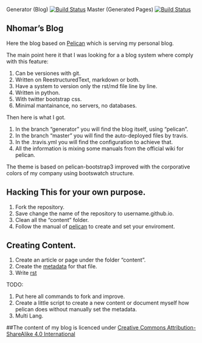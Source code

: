 Generator (Blog) [![Build Status](https://travis-ci.org/nhomar/nhomar.github.io.svg?branch=generator)](https://travis-ci.org/nhomar/nhomar.github.io)
Master (Generated Pages) [![Build Status](https://travis-ci.org/nhomar/nhomar.github.io.svg?branch=master)](https://travis-ci.org/nhomar/nhomar.github.io)

Nhomar’s Blog
---

Here the blog based on [Pelican](http://getpelican.com) which is serving my personal blog.

The main point here it that I was looking for a a blog system where comply with this feature:

1. Can be versiones with git.
2. Written on ReestructuredText, markdown or both.
3. Have a system to version only the rst/md file line by line.
4. Written in python.
5. With twitter bootstrap css.
6. Minimal mantainance, no servers, no databases.

Then here is what I got.

1. In the branch “generator” you will find the blog itself, using “pelican”.
2. In the branch “master” you will find the auto-deployed files by travis.
3. In the .travis.yml you will find the configuration to achieve that.
4. All the information is mixing some manuals from the official wiki for pelican.

The theme is based on pelican-bootstrap3 improved with the corporative colors
of my company using bootswatch structure.

Hacking This for your own purpose.
---

1. Fork the repository.
2. Save change the name of the repository to username.github.io.
3. Clean all the “content” folder.
4. Follow the manual of [pelican](https://docs.getpelican.com) to create and set your enviroment.

Creating Content.
---

1. Create an article or page under the folder “content”.
2. Create the [metadata](http://docs.getpelican.com/en/3.4.0/content.html#file-metadata) for that file.
3. Write [rst](http://docutils.sourceforge.net/docs/user/rst/quickref.html)

TODO:

1. Put here all commands to fork and improve.
2. Create a little script to create a new content or document myself how pelican does without manually set the metadata.
3. Multi Lang.

##The content of my blog is licenced under [Creative Commons Attribution-ShareAlike 4.0 International](https://github.com/idleberg/Creative-Commons-4.0-Markdown/blob/master/licenses/by-sa.markdown)
